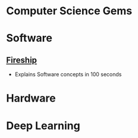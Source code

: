 # Computer Science Gems


# Software

## [Fireship](https://www.youtube.com/@Fireship)

- Explains Software concepts in 100 seconds

# Hardware

# Deep Learning

